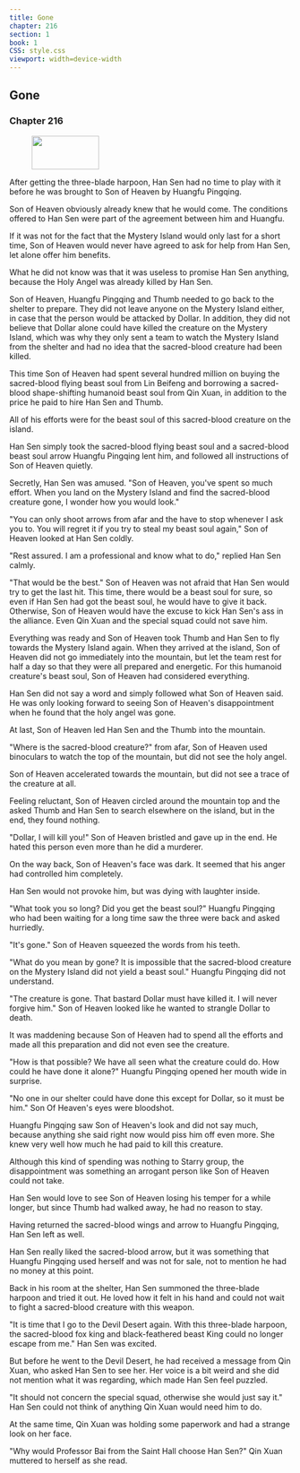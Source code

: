 ```yaml
---
title: Gone
chapter: 216
section: 1
book: 1
CSS: style.css
viewport: width=device-width
---
```


## Gone

### Chapter 216

<figure>
	<img src="../Images/gem.gif" alt="" id="gem" width="120" height="60" />
</figure>

After getting the three-blade harpoon, Han Sen had no time to play with it before he was brought to Son of Heaven by Huangfu Pingqing.

Son of Heaven obviously already knew that he would come. The conditions offered to Han Sen were part of the agreement between him and Huangfu.

If it was not for the fact that the Mystery Island would only last for a short time, Son of Heaven would never have agreed to ask for help from Han Sen, let alone offer him benefits.

What he did not know was that it was useless to promise Han Sen anything, because the Holy Angel was already killed by Han Sen.

Son of Heaven, Huangfu Pingqing and Thumb needed to go back to the shelter to prepare. They did not leave anyone on the Mystery Island either, in case that the person would be attacked by Dollar. In addition, they did not believe that Dollar alone could have killed the creature on the Mystery Island, which was why they only sent a team to watch the Mystery Island from the shelter and had no idea that the sacred-blood creature had been killed.

This time Son of Heaven had spent several hundred million on buying the sacred-blood flying beast soul from Lin Beifeng and borrowing a sacred-blood shape-shifting humanoid beast soul from Qin Xuan, in addition to the price he paid to hire Han Sen and Thumb.

All of his efforts were for the beast soul of this sacred-blood creature on the island.

Han Sen simply took the sacred-blood flying beast soul and a sacred-blood beast soul arrow Huangfu Pingqing lent him, and followed all instructions of Son of Heaven quietly.

Secretly, Han Sen was amused. "Son of Heaven, you've spent so much effort. When you land on the Mystery Island and find the sacred-blood creature gone, I wonder how you would look."

"You can only shoot arrows from afar and the have to stop whenever I ask you to. You will regret it if you try to steal my beast soul again," Son of Heaven looked at Han Sen coldly.

"Rest assured. I am a professional and know what to do," replied Han Sen calmly.

"That would be the best." Son of Heaven was not afraid that Han Sen would try to get the last hit. This time, there would be a beast soul for sure, so even if Han Sen had got the beast soul, he would have to give it back. Otherwise, Son of Heaven would have the excuse to kick Han Sen's ass in the alliance. Even Qin Xuan and the special squad could not save him.

Everything was ready and Son of Heaven took Thumb and Han Sen to fly towards the Mystery Island again. When they arrived at the island, Son of Heaven did not go immediately into the mountain, but let the team rest for half a day so that they were all prepared and energetic. For this humanoid creature's beast soul, Son of Heaven had considered everything.

Han Sen did not say a word and simply followed what Son of Heaven said. He was only looking forward to seeing Son of Heaven's disappointment when he found that the holy angel was gone.

At last, Son of Heaven led Han Sen and the Thumb into the mountain.

"Where is the sacred-blood creature?" from afar, Son of Heaven used binoculars to watch the top of the mountain, but did not see the holy angel.

Son of Heaven accelerated towards the mountain, but did not see a trace of the creature at all.

Feeling reluctant, Son of Heaven circled around the mountain top and the asked Thumb and Han Sen to search elsewhere on the island, but in the end, they found nothing.

"Dollar, I will kill you!" Son of Heaven bristled and gave up in the end. He hated this person even more than he did a murderer.

On the way back, Son of Heaven's face was dark. It seemed that his anger had controlled him completely.

Han Sen would not provoke him, but was dying with laughter inside.

"What took you so long? Did you get the beast soul?" Huangfu Pingqing who had been waiting for a long time saw the three were back and asked hurriedly.

"It's gone." Son of Heaven squeezed the words from his teeth.

"What do you mean by gone? It is impossible that the sacred-blood creature on the Mystery Island did not yield a beast soul." Huangfu Pingqing did not understand.

"The creature is gone. That bastard Dollar must have killed it. I will never forgive him." Son of Heaven looked like he wanted to strangle Dollar to death.

It was maddening because Son of Heaven had to spend all the efforts and made all this preparation and did not even see the creature.

"How is that possible? We have all seen what the creature could do. How could he have done it alone?" Huangfu Pingqing opened her mouth wide in surprise.

"No one in our shelter could have done this except for Dollar, so it must be him." Son Of Heaven's eyes were bloodshot.

Huangfu Pingqing saw Son of Heaven's look and did not say much, because anything she said right now would piss him off even more. She knew very well how much he had paid to kill this creature.

Although this kind of spending was nothing to Starry group, the disappointment was something an arrogant person like Son of Heaven could not take.

Han Sen would love to see Son of Heaven losing his temper for a while longer, but since Thumb had walked away, he had no reason to stay.

Having returned the sacred-blood wings and arrow to Huangfu Pingqing, Han Sen left as well.

Han Sen really liked the sacred-blood arrow, but it was something that Huangfu Pingqing used herself and was not for sale, not to mention he had no money at this point.

Back in his room at the shelter, Han Sen summoned the three-blade harpoon and tried it out. He loved how it felt in his hand and could not wait to fight a sacred-blood creature with this weapon.

"It is time that I go to the Devil Desert again. With this three-blade harpoon, the sacred-blood fox king and black-feathered beast King could no longer escape from me." Han Sen was excited.

But before he went to the Devil Desert, he had received a message from Qin Xuan, who asked Han Sen to see her. Her voice is a bit weird and she did not mention what it was regarding, which made Han Sen feel puzzled.

"It should not concern the special squad, otherwise she would just say it." Han Sen could not think of anything Qin Xuan would need him to do.

At the same time, Qin Xuan was holding some paperwork and had a strange look on her face.

"Why would Professor Bai from the Saint Hall choose Han Sen?" Qin Xuan muttered to herself as she read.